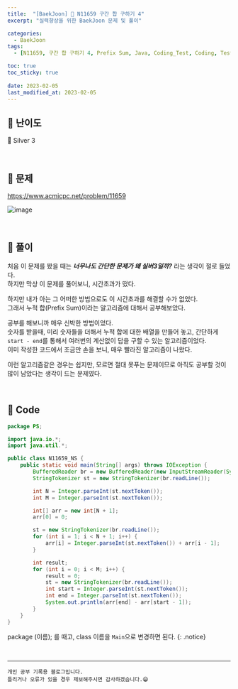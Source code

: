 ```yaml
---
title:  "[BaekJoon] 🥈 N11659 구간 합 구하기 4"
excerpt: "실력향상을 위한 BaekJoon 문제 및 풀이"

categories:
  - BaekJoon
tags:
  - [N11659, 구간 합 구하기 4, Prefix Sum, Java, Coding_Test, Coding, Test, baekJoon, 백준]

toc: true
toc_sticky: true
 
date: 2023-02-05
last_modified_at: 2023-02-05
---
```


## 📌 난이도

  🥈 Silver 3

<br>

## 📌 문제

<https://www.acmicpc.net/problem/11659>

![image](https://user-images.githubusercontent.com/37824506/216809094-87498099-66f3-42ed-8867-dca30acd043d.png)

<br>

## 📌 풀이

처음 이 문제를 봤을 때는 ***너무나도 간단한 문제가 왜 실버3일까?*** 라는 생각이 절로 들었다.  
하지만 막상 이 문제를 풀어보니, 시간초과가 떴다.  

하지만 내가 아는 그 어떠한 방법으로도 이 시간초과를 해결할 수가 없었다.  
그래서 누적 합(Prefix Sum)이라는 알고리즘에 대해서 공부해보았다.  

공부를 해보니까 매우 신박한 방법이었다.  
숫자를 받을때, 미리 숫자들을 더해서 누적 합에 대한 배열을 만들어 놓고, 간단하게 `start - end`를 통해서 여러번의 계산없이 답을 구할 수 있는 알고리즘이었다.  
이미 작성한 코드에서 조금만 손을 보니, 매우 빨라진 알고리즘이 나왔다.  

이런 알고리즘같은 경우는 쉽지만, 모르면 절대 못푸는 문제이므로 아직도 공부할 것이 많이 남았다는 생각이 드는 문제였다.  

<br>

## 📌 Code

```java
package PS;

import java.io.*;
import java.util.*;

public class N11659_NS {
    public static void main(String[] args) throws IOException {
        BufferedReader br = new BufferedReader(new InputStreamReader(System.in));
        StringTokenizer st = new StringTokenizer(br.readLine());

        int N = Integer.parseInt(st.nextToken());
        int M = Integer.parseInt(st.nextToken());

        int[] arr = new int[N + 1];
        arr[0] = 0;

        st = new StringTokenizer(br.readLine());
        for (int i = 1; i < N + 1; i++) {
            arr[i] = Integer.parseInt(st.nextToken()) + arr[i - 1];
        }

        int result;
        for (int i = 0; i < M; i++) {
            result = 0;
            st = new StringTokenizer(br.readLine());
            int start = Integer.parseInt(st.nextToken());
            int end = Integer.parseInt(st.nextToken());
            System.out.println(arr[end] - arr[start - 1]);
        }
    }
}
```


package (이름); 를 때고, class 이름을 `Main`으로 변경하면 된다.
{: .notice} 

<br>


***
    개인 공부 기록용 블로그입니다.
    틀리거나 오류가 있을 경우 제보해주시면 감사하겠습니다.😁